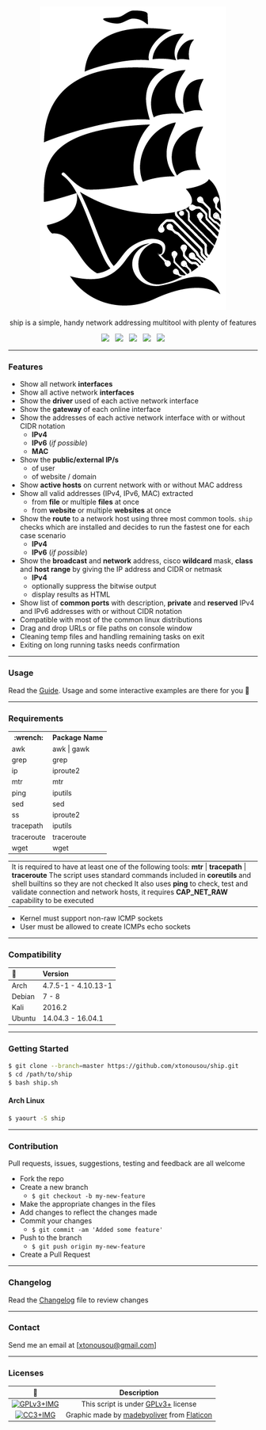 <p align="center"><img height=20% src="/imgs/ship.png"></img></p>
<p align="center">ship is a simple, handy network addressing multitool with plenty of features</p>
<p align="center">
  <a href="ship.sh"><img src="https://img.shields.io/badge/version-2.6-blue.svg?style=flat-square&colorA=4488BB&colorB=95A5A5"></a>
    &nbsp;
  <a href="LICENSE.md"><img src="https://img.shields.io/badge/license-GPL%20v3%2B-yellow.svg?style=flat-square&colorA=4488BB&colorB=95A5A5"></a>
    &nbsp;
  <a href="http://tldp.org/LDP/abs/html/bashver3.html#AEN20987"><img src="https://img.shields.io/badge/bash-3.2+-lightgrey.svg?style=flat-square&colorA=4488BB&colorB=95A5A5"></a>
    &nbsp;
  <a href="https://www.paypal.com/cgi-bin/webscr?cmd=_s-xclick&hosted_button_id=NJ4VLBTM8FB4C"><img src="https://img.shields.io/badge/paypal-donate-blue.svg?style=flat-square&colorA=4488BB&colorB=95A5A5"></a>
    &nbsp;
  <a href="https://aur.archlinux.org/packages/ship/"><img src="https://img.shields.io/aur/version/ship.svg?style=flat-square&colorA=4488BB&colorB=95A5A5"></a>
</p>

---

### Features

* Show all network **interfaces**
* Show all active network **interfaces**
* Show the **driver** used of each active network interface
* Show the **gateway** of each online interface
* Show the addresses of each active network interface with or without CIDR notation
  * **IPv4**
  * **IPv6** (*if possible*)
  * **MAC**
* Show the **public/external IP/s**
  * of user
  * of website / domain
* Show **active hosts** on current network with or without MAC address
* Show all valid addresses (IPv4, IPv6, MAC) extracted
  * from **file** or multiple **files** at once
  * from **website** or multiple **websites** at once
* Show the **route** to a network host using three most common tools. `ship` checks which are installed and decides to run the fastest one for each case scenario
  * **IPv4**
  * **IPv6** (*if possible*)
* Show the **broadcast** and **network** address, cisco **wildcard** mask, **class** and **host range** by giving the IP address and CIDR or netmask
  * **IPv4**
  * optionally suppress the bitwise output
  * display results as HTML
* Show list of **common ports** with description, **private** and **reserved** IPv4 and IPv6 addresses with or without CIDR notation
* Compatible with most of the common linux distributions
* Drag and drop URLs or file paths on console window
* Cleaning temp files and handling remaining tasks on exit
* Exiting on long running tasks needs confirmation

---      

### Usage

Read the [Guide]. Usage and some interactive examples are there for you :ship:

---

### Requirements

<table>
  <tr><th>:wrench:</th>  <th>Package Name</th></tr>
  <tr><td>awk</td>       <td>awk | gawk</td></tr>
  <tr><td>grep</td>      <td>grep</td></tr>
  <tr><td>ip</td>        <td>iproute2</td></tr>
  <tr><td>mtr</td>       <td>mtr</td></tr>
  <tr><td>ping</td>      <td>iputils</td></tr>
  <tr><td>sed</td>       <td>sed</td></tr>
  <tr><td>ss</td>        <td>iproute2</td></tr>
  <tr><td>tracepath</td> <td>iputils</td></tr>
  <tr><td>traceroute</td><td>traceroute</td></tr>
  <tr><td>wget</td>      <td>wget</td></tr>
</table>

<table>
  <tr>
    <td>
      It is required to have at least one of the following tools: <b>mtr</b> | <b>tracepath</b> | <b>traceroute</b>
      The script uses standard commands included in <b>coreutils</b> and shell builtins so they are not checked
      It also uses <b>ping</b> to check, test and validate connection and network hosts, it requires <b>CAP_NET_RAW</b> capability to be executed
    </td>
  </tr>
</table>

* Kernel must support non-raw ICMP sockets
* User must be allowed to create ICMPs echo sockets

---

### Compatibility

 :penguin: | Version            
:----------|:--------------------
 Arch      | 4.7.5-1 - 4.10.13-1 
 Debian    | 7 - 8               
 Kali      | 2016.2              
 Ubuntu    | 14.04.3 - 16.04.1   

---

### Getting Started

```bash
$ git clone --branch=master https://github.com/xtonousou/ship.git
$ cd /path/to/ship
$ bash ship.sh
```

#### Arch Linux

```bash
$ yaourt -S ship
```

---

### Contribution

Pull requests, issues, suggestions, testing and feedback are all welcome

* Fork the repo
* Create a new branch
  * `$ git checkout -b my-new-feature`
* Make the appropriate changes in the files
* Add changes to reflect the changes made
* Commit your changes
  * `$ git commit -am 'Added some feature'`
* Push to the branch
  * `$ git push origin my-new-feature`
* Create a Pull Request

---

### Changelog

Read the [Changelog] file to review changes

---

### Contact

Send me an email at [xtonousou@gmail.com]

----

### Licenses

 :page_with_curl:                                          | Description                                    
:---------------------------------------------------------:|:----------------------------------------------:
 [![GPLv3+IMG]](LICENSE.md)                                | This script is under [GPLv3+] license          
 [![CC3+IMG]](http://creativecommons.org/licenses/by/4.0/) | Graphic made by [madebyoliver] from [Flaticon] 

<!-- Links -->
[Guide]: GUIDE.md
[Changelog]: CHANGELOG.md
[madebyoliver]: http://www.flaticon.com/authors/madebyoliver
[Flaticon]: http://www.flaticon.com/
[GPLv3+]: LICENSE.md
[GPLv3+IMG]: http://gplv3.fsf.org/gplv3-127x51.png
[CC3+IMG]: https://licensebuttons.net/l/by/3.0/88x31.png
